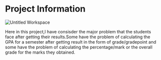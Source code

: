 # Project Information

![Untitled Workspace](https://user-images.githubusercontent.com/56690808/114266324-638a5b80-9a13-11eb-91af-eb0755e4cb4a.png)


   Here in this project,I have consisder the major problem that the students 
   face after getting their results.Some have the problem of calculating the
   GPA for a semester after getting result in the form of grade/gradepoint
   and some have the problem of calculating the percentage/mark or the overall
   grade for the marks they obtained.
